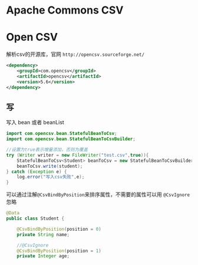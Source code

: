 # Apache Commons CSV



# Open CSV

解析csv的开源库，官网 `http://opencsv.sourceforge.net/`

```xml
<dependency>
    <groupId>com.opencsv</groupId>
    <artifactId>opencsv</artifactId>
    <version>5.6</version>
</dependency>
```

## 写

写入 bean 或者 beanList 

```java
import com.opencsv.bean.StatefulBeanToCsv;
import com.opencsv.bean.StatefulBeanToCsvBuilder;

//设置为true表示增量添加，否则为覆盖
try (Writer writer = new FileWriter("test.csv",true)){
    StatefulBeanToCsv<Student> beanToCsv = new StatefulBeanToCsvBuilder<Student>(writer).build();
    beanToCsv.write(student);
} catch (Exception e) {
    log.error("写入csv失败",e);
}
```

可以通过注解`@CsvBindByPosition`来排序属性，不需要的属性可以用 `@CsvIgnore` 忽略

```java
@Data
public class Student {

    @CsvBindByPosition(position = 0)
    private String name;

    //@CsvIgnore
    @CsvBindByPosition(position = 1)
    private Integer age;
```

